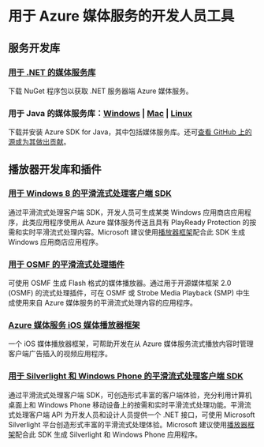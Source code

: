 <properties 
  pageTitle="媒体服务开发人员工具 - Azure 微软云"
  metakeywords="" 
  description="" 
  services="" 
  documentationCenter="media-services-dev-tools" 
  authors="" 
  manager="Tiffena" 
  editor="EricChen"/>
<tags ms.service=""
    ms.date=""
    wacn.date=""
    />


<h1>用于 Azure 媒体服务的开发人员工具</h1>
<h2 id="header-0">服务开发库</h2>
<h3><a href="http://nuget.org/packages/windowsazure.mediaservices">用于 .NET 的媒体服务库</a></h3>
<p>下载 NuGet 程序包以获取 .NET 服务器端 Azure 媒体服务。</p>
<h3>用于 Java 的媒体服务库：<a href="/documentation/articles/java-download-windows/">Windows</a> | <a href="/documentation/articles/java-download-mac/">Mac</a> | <a href="/documentation/articles/java-download-linux/">Linux</a></h3>
<p>下载并安装 Azure SDK for Java，其中包括媒体服务库。还可<a href="https://github.com/windowsazure/azure-sdk-for-java/">查看 GitHub 上的源或为其做出贡献</a>。</p>
<h2 id="header-1">播放器开发库和插件</h2>
<h3><a href="http://visualstudiogallery.msdn.microsoft.com/04423d13-3b3e-4741-a01c-1ae29e84fea6">用于 Windows 8 的平滑流式处理客户端 SDK</a></h3>
<p>通过平滑流式处理客户端 SDK，开发人员可生成某类 Windows 应用商店应用程序，此类应用程序使用从 Azure 媒体服务传送且具有 PlayReady Protection 的按需和实时平滑流式处理内容。Microsoft 建议使用<a href="http://playerframework.codeplex.com/">播放器框架</a>配合此 SDK 生成 Windows 应用商店应用程序。</p>
<h3><a href="http://www.microsoft.com/zh-cn/download/details.aspx?id=36057">用于 OSMF 的平滑流式处理插件</a></h3>
<p>可使用 OSMF 生成 Flash 格式的媒体播放器。通过用于开源媒体框架 2.0 (OSMF) 的流式处理插件，可在 OSMF 或 Strobe Media Playback (SMP) 中生成使用来自 Azure 媒体服务的平滑流式处理内容的应用程序。</p>
<h3><a href="https://github.com/WindowsAzure/azure-media-player-framework">Azure 媒体服务 iOS 媒体播放器框架</a></h3>
<p>一个 iOS 媒体播放器框架，可帮助开发在从 Azure 媒体服务流式播放内容时管理客户端广告插入的视频应用程序。</p>
<h3><a href="http://www.microsoft.com/zh-cn/download/details.aspx?id=29940">用于 Silverlight 和 Windows Phone 的平滑流式处理客户端 SDK</a></h3>
<p>通过平滑流式处理客户端 SDK，可创造形式丰富的客户端体验，充分利用计算机桌面上和 Windows Phone 移动设备上的按需和实时平滑流式处理功能。平滑流式处理客户端 API 为开发人员和设计人员提供一个 .NET 接口，可使用 Microsoft Silverlight 平台创造形式丰富的平滑流式处理体验。Microsoft 建议使用<a href="http://playerframework.codeplex.com/">播放器框架</a>配合此 SDK 生成 Silverlight 和 Windows Phone 应用程序。</p>
